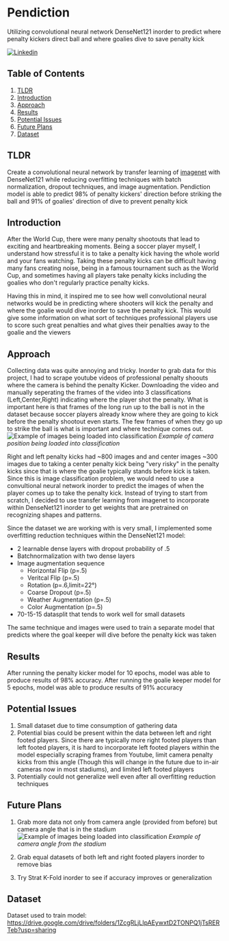 # Pendiction
Utilizing convolutional neural network DenseNet121 inorder to predict where penalty kickers direct ball and where goalies dive to save penalty kick

[![Linkedin](https://img.shields.io/badge/LinkedIn-0077B5?style=flat-square&logo=linkedin&logoColor=white)](https://www.linkedin.com/in/20dasalazar/) 

## Table of Contents
1. [TLDR](#tldr)
2. [Introduction](#introduction)
3. [Approach](#approach)
4. [Results](#results)
5. [Potential Issues](#potential-issues)
6. [Future Plans](#future-plans)
7. [Dataset](#dataset)

## TLDR

Create a convolutional neural network by transfer learning of [imagenet](https://www.image-net.org/) with DenseNet121 while reducing overfitting techniques with batch normalization, dropout techniques, and image augmentation. Pendiction model is able to predict 98% of penalty kickers' direction before striking the ball and 91% of goalies' direction of dive to prevent penalty kick

## Introduction

After the World Cup, there were many penalty shootouts that lead to exciting and heartbreaking moments. Being a soccer player myself, I understand how stressful it is to take a penalty kick having the whole world and your fans watching. Taking these penalty kicks can be difficult having many fans creating noise, being in a famous tournament such as the World Cup, and sometimes having all players take penalty kicks including the goalies who don't regularly practice penalty kicks.

Having this in mind, it inspired me to see how well convolutional neural networks would be in predicting where shooters will kick the penalty and where the goalie would dive inorder to save the penalty kick. This would give some information on what sort of techniques professional players use to score such great penalties and what gives their penalties away to the goalie and the viewers 

## Approach

Collecting data was quite annoying and tricky. Inorder to grab data for this project, I had to scrape youtube videos of professional penalty shoouts where the camera is behind the penalty Kicker. Downloading the video and manually seperating the frames of the video into 3 classifications (Left,Center,Right) indicating where the player shot the penalty. What is important here is that frames of the long run up to the ball is not in the dataset because soccer players already know where they are going to kick before the penalty shootout even starts. The few frames of when they go up to strike the ball is what is important and where technique comes out. 
![Example of images being loaded into classification](https://i.ytimg.com/vi/_TFribViDSs/maxresdefault.jpg)
*Example of camera position being loaded into classification*

Right and left penalty kicks had ~800 images and and center images ~300 images due to taking a center penalty kick being "very risky" in the penalty kicks since that is where the goalie typically stands before kick is taken. Since this is image classification problem, we would need to use a convultional neural network inorder to predict the images of when the player comes up to take the penalty kick. Instead of trying to start from scratch, I decided to use transfer learning from imagenet to incorporate within DenseNet121 inorder to get weights that are pretrained on recognizing shapes and patterns.

Since the dataset we are working with is very small, I implemented some overfitting reduction techniques within the DenseNet121 model:
- 2 learnable dense layers with dropout probability of .5
- Batchnormalization with two dense layers
- Image augmentation sequence
    - Horizontal Flip (p=.5)
    - Veritcal Flip (p=.5)
    - Rotation (p=.6,limit=22°)
    - Coarse Dropout (p=.5)
    - Weather Augmentation (p=.5)
    - Color Augmentation (p=.5)
- 70-15-15 datasplit that tends to work well for small datasets

The same technique and images were used to train a separate model that predicts where the goal keeper will dive before the penalty kick was taken

## Results

After running the penalty kicker model for 10 epochs, model was able to produce results of 98% accuracy.
After running the goalie keeper model for 5 epochs, model was able to produce results of 91% accuracy

## Potential Issues

1. Small dataset due to time consumption of gathering data
2. Potential bias could be present within the data between left and right footed players. Since there are typically more right footed players than left footed players, it is hard to incorporate left footed players within the model especially scraping frames from Youtube, limit camera penalty kicks from this angle (Though this will change in the future due to in-air cameras now in most stadiums), and limited left footed players
3. Potentially could not generalize well even after all overfitting reduction techniques

## Future Plans
1. Grab more data not only from camera angle (provided from before) but camera angle that is in the stadium
![Example of images being loaded into classification](https://i.kinja-img.com/gawker-media/image/upload/c_fill,f_auto,fl_progressive,g_center,h_675,pg_1,q_80,w_1200/f4b3f333f9a497d1c4d75df6b48403a6.jpg)
*Example of camera angle from the stadium*

2. Grab equal datasets of both left and right footed players inorder to remove bias
3. Try Strat K-Fold inorder to see if accuracy improves or generalization

## Dataset

Dataset used to train model: https://drive.google.com/drive/folders/1ZcgRLjLIpAEywxtD2TONPQ1jTsRERTeb?usp=sharing
